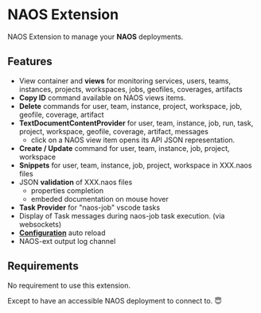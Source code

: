 # NAOS Extension

NAOS Extension to manage your **NAOS** deployments.

## Features

- View container and **views** for monitoring services, users, teams, instances, projects, workspaces, jobs, geofiles, coverages, artifacts
- **Copy ID** command available on NAOS views items.
- **Delete** commands for user, team, instance, project, workspace, job, geofile, coverage, artifact
- **TextDocumentContentProvider** for user, team, instance, job, run, task, project, workspace, geofile, coverage, artifact, messages
  - click on a NAOS view item opens its API JSON representation.
- **Create / Update** command for user, team, instance, job, project, workspace
- **Snippets** for user, team, instance, job, project, workspace in XXX.naos files
- JSON **validation** of XXX.naos files
  - properties completion
  - embeded documentation on mouse hover
- **Task Provider** for "naos-job" vscode tasks
- Display of Task messages during naos-job task execution. (via websockets)
- [**Configuration**](vscode://settings/naos.gatewayURL) auto reload
- NAOS-ext output log channel

<!-- \!\[feature X\]\(images/feature-x.png\) -->

## Requirements

No requirement to use this extension.

Except to have an accessible NAOS deployment to connect to. 😇
